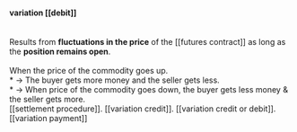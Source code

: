 #### variation [[debit]]
<br>
Results from <b>fluctuations in the price</b> of the [[futures contract]] as long as the <b>position remains open</b>.<br><br>
When the price of the commodity goes up.<br>
* -> The buyer gets more money and the seller gets less.<br>
* -> When price of the commodity goes down, the buyer gets less money & the seller gets more.<br>
[[settlement procedure]].  
[[variation credit]].  
[[variation credit or debit]].  
[[variation payment]]
